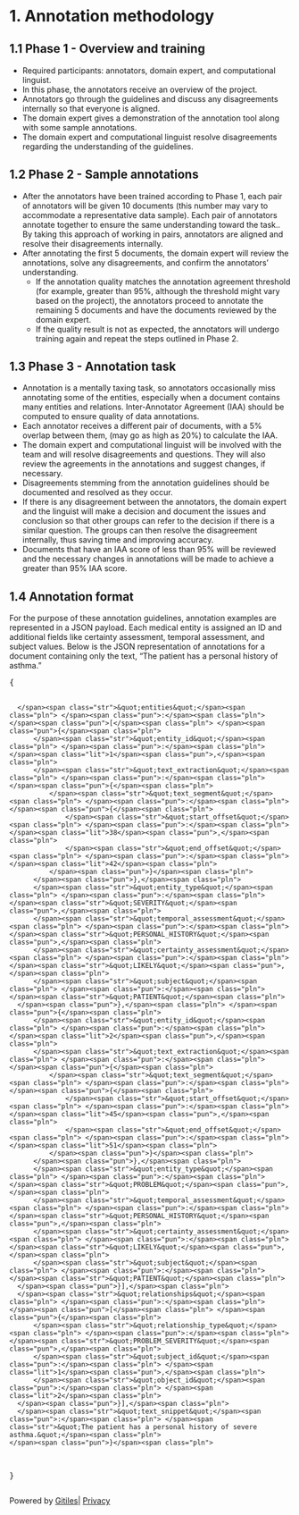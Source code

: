 <!DOCTYPE html><html lang="en"><head><meta charset="utf-8"><title>1. Annotation methodology</title><link rel="stylesheet" type="text/css" href="/+static/base.FgwOs7Bvh5E6-lzR-xJuUQ.cache.css"/><link rel="stylesheet" type="text/css" href="/+static/doc.aizEIcp0qpW8JIXIrCB9UQ.cache.css"/><link rel="stylesheet" type="text/css" href="/+static/prettify/prettify.AOMOBqJIPcDq491E2ExAAw.cache.css"/><!-- default customHeadTagPart --></head><body class="Site"><header class="Site-header "><div class="Header"><div class="Header-title"></div></div></header><div class="Site-content Site-Content--markdown"><div class="Container"><div class="doc"><h1><a class="h" name="1_Annotation-methodology" href="#1_Annotation-methodology"><span></span></a><a class="h" name="1_annotation-methodology" href="#1_annotation-methodology"><span></span></a>1. Annotation methodology</h1><h2><a class="h" name="1_1-Phase-1-Overview-and-training" href="#1_1-Phase-1-Overview-and-training"><span></span></a><a class="h" name="1_1-phase-1-overview-and-training" href="#1_1-phase-1-overview-and-training"><span></span></a>1.1 Phase 1 - Overview and training</h2><ul><li>Required participants: annotators, domain expert, and computational linguist.</li><li>In this phase, the annotators receive an overview of the project.</li><li>Annotators go through the guidelines and discuss any disagreements internally so that everyone is aligned.</li><li>The domain expert gives a demonstration of the annotation tool along with some sample annotations.</li><li>The domain expert and computational linguist resolve disagreements regarding the understanding of the guidelines.</li></ul><h2><a class="h" name="1_2-Phase-2-Sample-annotations" href="#1_2-Phase-2-Sample-annotations"><span></span></a><a class="h" name="1_2-phase-2-sample-annotations" href="#1_2-phase-2-sample-annotations"><span></span></a>1.2 Phase 2 - Sample annotations</h2><ul><li>After the annotators have been trained according to Phase 1, each pair of annotators will be given 10 documents (this number may vary to accommodate a representative data sample). Each pair of annotators annotate together to ensure the same understanding toward the task.. By taking this approach of working in pairs, annotators are aligned and resolve their disagreements internally.</li><li>After annotating the first 5 documents, the domain expert will review the annotations, solve any disagreements, and confirm the annotators’ understanding.<ul><li>If the annotation quality matches the annotation agreement threshold (for example, greater than 95%, although the threshold might vary based on the project), the annotators proceed to annotate the remaining 5 documents and have the documents reviewed by the domain expert.</li><li>If the quality result is not as expected, the annotators will undergo training again and repeat the steps outlined in Phase 2.</li></ul></li></ul><h2><a class="h" name="1_3-Phase-3-Annotation-task" href="#1_3-Phase-3-Annotation-task"><span></span></a><a class="h" name="1_3-phase-3-annotation-task" href="#1_3-phase-3-annotation-task"><span></span></a>1.3 Phase 3 - Annotation task</h2><ul><li>Annotation is a mentally taxing task, so annotators occasionally miss annotating some of the entities, especially when a document contains many entities and relations. Inter-Annotator Agreement (IAA) should be computed to ensure quality of data annotations.</li><li>Each annotator receives a different pair of documents, with a 5% overlap between them, (may go as high as 20%) to calculate the IAA.</li><li>The domain expert and computational linguist will be involved with the team and will resolve disagreements and questions. They will also review the agreements in the annotations and suggest changes, if necessary.</li><li>Disagreements stemming from the annotation guidelines should be documented and resolved as they occur.</li><li>If there is any disagreement between the annotators, the domain expert and the linguist will make a decision and document the issues and conclusion so that other groups can refer to the decision if there is a similar question. The groups can then resolve the disagreement internally, thus saving time and improving accuracy.</li><li>Documents that have an IAA score of less than 95% will be reviewed and the necessary changes in annotations will be made to achieve a greater than 95% IAA score.</li></ul><h2><a class="h" name="1_4-Annotation-format" href="#1_4-Annotation-format"><span></span></a><a class="h" name="1_4-annotation-format" href="#1_4-annotation-format"><span></span></a>1.4 Annotation format</h2><p>For the purpose of these annotation guidelines, annotation examples are represented in a JSON payload. Each medical entity is assigned an ID and additional fields like certainty assessment, temporal assessment, and subject values. Below is the JSON representation of annotations for a document containing only the text, “The patient has a personal history of asthma.”</p><pre class="code"><span class="pun">{</span><span class="pln">
      </span><span class="str">&quot;entities&quot;</span><span class="pln"> </span><span class="pun">:</span><span class="pln"> </span><span class="pun">[</span><span class="pln"> </span><span class="pun">{</span><span class="pln">
          </span><span class="str">&quot;entity_id&quot;</span><span class="pln"> </span><span class="pun">:</span><span class="pln"> </span><span class="lit">1</span><span class="pun">,</span><span class="pln">
          </span><span class="str">&quot;text_extraction&quot;</span><span class="pln"> </span><span class="pun">:</span><span class="pln"> </span><span class="pun">{</span><span class="pln">
              </span><span class="str">&quot;text_segment&quot;</span><span class="pln"> </span><span class="pun">:</span><span class="pln"> </span><span class="pun">{</span><span class="pln">
                  </span><span class="str">&quot;start_offset&quot;</span><span class="pln"> </span><span class="pun">:</span><span class="pln"> </span><span class="lit">38</span><span class="pun">,</span><span class="pln">
                  </span><span class="str">&quot;end_offset&quot;</span><span class="pln"> </span><span class="pun">:</span><span class="pln"> </span><span class="lit">42</span><span class="pln">
              </span><span class="pun">}</span><span class="pln">
          </span><span class="pun">},</span><span class="pln">
          </span><span class="str">&quot;entity_type&quot;</span><span class="pln"> </span><span class="pun">:</span><span class="pln"> </span><span class="str">&quot;SEVERITY&quot;</span><span class="pun">,</span><span class="pln">
          </span><span class="str">&quot;temporal_assessment&quot;</span><span class="pln"> </span><span class="pun">:</span><span class="pln"> </span><span class="str">&quot;PERSONAL_HISTORY&quot;</span><span class="pun">,</span><span class="pln">
          </span><span class="str">&quot;certainty_assessment&quot;</span><span class="pln"> </span><span class="pun">:</span><span class="pln"> </span><span class="str">&quot;LIKELY&quot;</span><span class="pun">,</span><span class="pln">
          </span><span class="str">&quot;subject&quot;</span><span class="pln"> </span><span class="pun">:</span><span class="pln"> </span><span class="str">&quot;PATIENT&quot;</span><span class="pln">
      </span><span class="pun">},</span><span class="pln"> </span><span class="pun">{</span><span class="pln">
          </span><span class="str">&quot;entity_id&quot;</span><span class="pln"> </span><span class="pun">:</span><span class="pln"> </span><span class="lit">2</span><span class="pun">,</span><span class="pln">
          </span><span class="str">&quot;text_extraction&quot;</span><span class="pln"> </span><span class="pun">:</span><span class="pln"> </span><span class="pun">{</span><span class="pln">
              </span><span class="str">&quot;text_segment&quot;</span><span class="pln"> </span><span class="pun">:</span><span class="pln"> </span><span class="pun">{</span><span class="pln">
                  </span><span class="str">&quot;start_offset&quot;</span><span class="pln"> </span><span class="pun">:</span><span class="pln"> </span><span class="lit">45</span><span class="pun">,</span><span class="pln">
                  </span><span class="str">&quot;end_offset&quot;</span><span class="pln"> </span><span class="pun">:</span><span class="pln"> </span><span class="lit">51</span><span class="pln">
              </span><span class="pun">}</span><span class="pln">
          </span><span class="pun">},</span><span class="pln">
          </span><span class="str">&quot;entity_type&quot;</span><span class="pln"> </span><span class="pun">:</span><span class="pln"> </span><span class="str">&quot;PROBLEM&quot;</span><span class="pun">,</span><span class="pln">
          </span><span class="str">&quot;temporal_assessment&quot;</span><span class="pln"> </span><span class="pun">:</span><span class="pln"> </span><span class="str">&quot;PERSONAL_HISTORY&quot;</span><span class="pun">,</span><span class="pln">
          </span><span class="str">&quot;certainty_assessment&quot;</span><span class="pln"> </span><span class="pun">:</span><span class="pln"> </span><span class="str">&quot;LIKELY&quot;</span><span class="pun">,</span><span class="pln">
          </span><span class="str">&quot;subject&quot;</span><span class="pln"> </span><span class="pun">:</span><span class="pln"> </span><span class="str">&quot;PATIENT&quot;</span><span class="pln">
      </span><span class="pun">}],</span><span class="pln">
      </span><span class="str">&quot;relationships&quot;</span><span class="pln"> </span><span class="pun">:</span><span class="pln"> </span><span class="pun">[</span><span class="pln"> </span><span class="pun">{</span><span class="pln">
          </span><span class="str">&quot;relationship_type&quot;</span><span class="pln"> </span><span class="pun">:</span><span class="pln"> </span><span class="str">&quot;PROBLEM_SEVERITY&quot;</span><span class="pun">,</span><span class="pln">
          </span><span class="str">&quot;subject_id&quot;</span><span class="pun">:</span><span class="pln"> </span><span class="lit">1</span><span class="pun">,</span><span class="pln">
          </span><span class="str">&quot;object_id&quot;</span><span class="pun">:</span><span class="pln"> </span><span class="lit">2</span><span class="pln">
      </span><span class="pun">}],</span><span class="pln">
      </span><span class="str">&quot;text_snippet&quot;</span><span class="pun">:</span><span class="pln"> </span><span class="str">&quot;The patient has a personal history of severe asthma.&quot;</span><span class="pln">
    </span><span class="pun">}</span><span class="pln">
</span><span class="pun">}</span><span class="pln">
</span></pre></div></div></div><!-- default customFooter --><footer class="Site-footer"><div class="Footer"><span class="Footer-poweredBy">Powered by <a href="https://gerrit.googlesource.com/gitiles/">Gitiles</a>| <a href="https://policies.google.com/privacy">Privacy</a></span><div class="Footer-links"></div></div></footer></body></html>